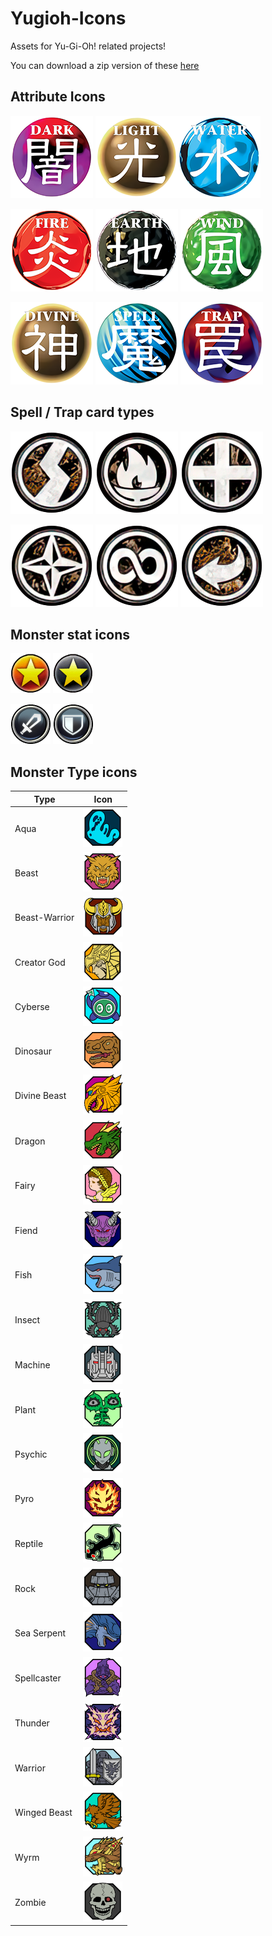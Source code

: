 # Yugioh-Icons

Assets for Yu-Gi-Oh! related projects!

You can download a zip version of these [here](https://github.com/diamonddudetcg/Yugioh-Icons/archive/refs/heads/main.zip)

## Attribute Icons

![Dark Attribute Icon](att_dark.png) ![Light Attribute Icon](att_light.png)![Water Attribute Icon](att_water.png) 

![Fire Attribute Icon](att_fire.png) ![Earth Attribute Icon](att_earth.png) ![Wind Attribute Icon](att_wind.png)

![Divine Attribute Icon](att_divine.png) ![Spell Icon](att_spell.png) ![Trap Icon](att_trap.png)

## Spell / Trap card types

![Quick-Play Spell Icon](st_quickplay.png) ![Ritual Spell Icon](st_ritual.png) ![Equip Spell Icon](st_equip.png)

![Field Spell Icon](st_field.png) ![Continuous Spell Icon](st_continuous.png) ![Counter Trap Icon](st_counter.png)

## Monster stat icons

![Level](stat_level.png) ![Rank](stat_rank.png)

![Attack](stat_atk.png) ![Defense](stat_def.png)

## Monster Type icons

| Type | Icon |
| ---- | ---- |
| Aqua | ![aqua](type_aqua.png) |
| Beast | ![beast](type_beast.png) |
| Beast-Warrior | ![beast-warrior](type_beast_warrior.png) |
| Creator God | ![creator god](type_creator_god.png) |
| Cyberse | ![cyberse](type_cyberse.png) |
| Dinosaur | ![dinosaur](type_dinosaur.png) |
| Divine Beast | ![divine beast](type_divine_beast.png) |
| Dragon | ![dragon](type_dragon.png) |
| Fairy | ![fairy](type_fairy.png) |
| Fiend | ![fiend](type_fiend.png) |
| Fish | ![fish](type_fish.png) |
| Insect | ![insect](type_insect.png) |
| Machine | ![machine](type_machine.png) |
| Plant | ![plant](type_plant.png) |
| Psychic | ![psychic](type_psychic.png) |
| Pyro | ![pyro](type_pyro.png) |
| Reptile | ![reptile](type_reptile.png) |
| Rock | ![rock](type_rock.png) |
| Sea Serpent | ![sea serpent](type_sea_serpent.png) |
| Spellcaster | ![spellcaster](type_spellcaster.png) |
| Thunder | ![thunder](type_thunder.png) |
| Warrior | ![warrior](type_warrior.png) |
| Winged Beast | ![winged beast](type_winged_beast.png) |
| Wyrm | ![wyrm](type_wyrm.png) |
| Zombie | ![zombie](type_zombie.png) |
